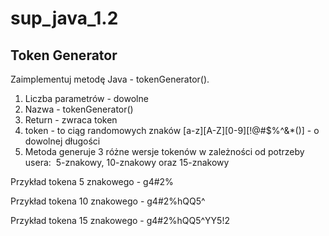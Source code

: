 # sup_java_1.2

## Token Generator

Zaimplementuj metodę Java - tokenGenerator().

1. Liczba parametrów - dowolne
2. Nazwa - tokenGenerator()
3. Return - zwraca token
4. token - to ciąg randomowych znaków [a-z][A-Z][0-9][!@#$%^&*()] - o dowolnej długości
5. Metoda generuje 3 różne wersje tokenów w zależności od potrzeby usera:  5-znakowy, 10-znakowy oraz 15-znakowy

Przykład tokena 5 znakowego - g4#2%

Przykład tokena 10 znakowego - g4#2%hQQ5^

Przykład tokena 15 znakowego - g4#2%hQQ5^YY5!2
